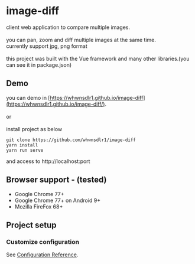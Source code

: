 # image-diff
client web application to compare multiple images.
<br />
<br />
you can pan, zoom and diff multiple images at the same time.
<br />
currently support jpg, png format
<br />
<br />
this project was built with the Vue framework and many other libraries.(you can see it in package.json)



## Demo
you can demo in [https://whwnsdlr1.github.io/image-diff](https://whwnsdlr1.github.io/image-diff/).
<br />
<br />
or
<br />
<br />
install project as below
```
git clone https://github.com/whwnsdlr1/image-diff
yarn install
yarn run serve
```
and access to http://localhost:port

## Browser support - (tested)
- Google Chrome 77+
- Google Chrome 77+ on Android 9+
- Mozilla FireFox 68+

## Project setup
### Customize configuration
See [Configuration Reference](https://cli.vuejs.org/config/).
